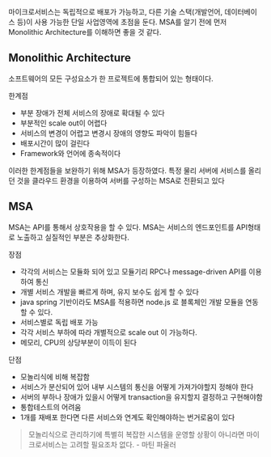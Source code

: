 마이크로서비스는 독립적으로 배포가 가능하고, 다른 기술 스택(개발언어, 데이터베이스 등)이 사용 가능한 단일 사업영역에 초점을 둔다. MSA를 알기 전에 먼저 Monolithic Architecture를 이해하면 좋을 것 같다.

## Monolithic Architecture

소프트웨어의 모든 구성요소가 한 프로젝트에 통합되어 있는 형태이다.

한계점

- 부분 장애가 전체 서비스의 장애로 확대될 수 있다
- 부분적인 scale out이 어렵다
- 서비스의 변경이 어렵고 변경시 장애의 영향도 파악이 힘들다
- 배포시간이 많이 걸린다
- Framework와 언어에 종속적이다

이러한 한계점들을 보완하기 위해 MSA가 등장하였다. 특정 물리 서버에 서비스를 올리던 것을 클라우드 환경을 이용하여 서버를 구성하는 MSA로 전환되고 있다

## MSA

MSA는 API를 통해서 상호작용을 할 수 있다. MSA는 서비스의 엔드포인트를 API형태로 노출하고 실질적인 부분은 추상화한다.

장점

- 각각의 서비스는 모듈화 되어 있고 모듈기리 RPC나 message-driven API를 이용하여 통신
- 개별 서비스 개발을 빠르게 하며, 유지 보수도 쉽게 할 수 있다
- java spring 기반이라도 MSA를 적용하면 node.js 로 블록체인 개발 모듈을 연동 할 수 있다.
- 서비스별로 독립 배포 가능
- 각각 서비스 부하에 따라 개별적으로 scale out 이 가능하다.
- 메모리, CPU의 상당부분이 이득이 된다

단점

- 모놀리식에 비해 복잡함
- 서비스가 분산되어 있어 내부 시스템의 통신을 어떻게 가져가야할지 정해야 한다
- 서버의 부하나 장애가 있을시 어떻게 transaction을 유지할지 결정하고 구현해야함
- 통합테스트의 어려움
- 1개를 재배포 한다면 다른 서비스와 연계도 확인해야하는 번거로움이 있다

> 모놀리식으로 관리하기에 특별히 복잡한 시스템을 운영할 상황이 아니라면 마이크로서비스는 고려할 필요조차 없다. - 마틴 파울러
>